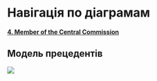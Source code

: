 # Навігація по діаграмам

**[4. Member of the Central Commission](https://github.com/Scopics/Voting-system/tree/master/documentation/UMLDiagrams/scenarios/MemberCC)**


## Модель прецедентів

![](https://github.com/Scopics/Voting-system/blob/master/documentation/UMLDiagrams/src/VotingSystem.svg)
